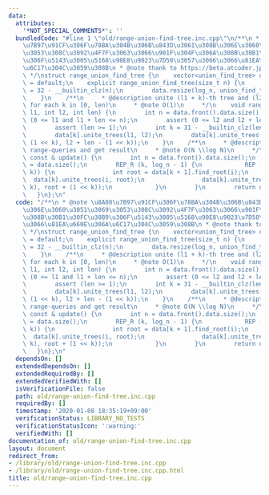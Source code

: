 ```yaml
---
data:
  attributes:
    '*NOT_SPECIAL_COMMENTS*': ''
  bundledCode: "#line 1 \"old/range-union-find-tree.inc.cpp\"\n/**\n * @note \u8A08\
    \u7B97\u91CF\u306F\u78BA\u304B\u306B\u843D\u3061\u308B\u306E\u3060\u3051\u3069\
    \u3053\u308C\u3092\u4F7F\u3063\u3066\u901F\u304F\u306A\u308B\u30B1\u30FC\u30B9\
    \u306F\u5143\u3005\u5168\u90E8\u9023\u7D50\u3057\u3066\u3066\u81EA\u660E\u306A\
    \u6C17\u304C\u3059\u308B\n * @note thank to https://beta.atcoder.jp/contests/yahoo-procon2018-final/submissions/2126707\n\
    \ */\nstruct range_union_find_tree {\n    vector<union_find_tree> data;\n    range_union_find_tree()\
    \ = default;\n    explicit range_union_find_tree(size_t n) {\n        int log_n\
    \ = 32 - __builtin_clz(n);\n        data.resize(log_n, union_find_tree(n));\n\
    \    }\n    /**\n     * @description unite (l1 + k)-th tree and (l2 + k)-th tree\
    \ for each k in [0, len)\n     * @note O(1)\n     */\n    void range_unite_trees(int\
    \ l1, int l2, int len) {\n        int n = data.front().data.size();\n        assert\
    \ (0 <= l1 and l1 + len <= n);\n        assert (0 <= l2 and l2 + len <= n);\n\
    \        assert (len >= 1);\n        int k = 31 - __builtin_clz(len);  // log2\n\
    \        data[k].unite_trees(l1, l2);\n        data[k].unite_trees(l1 + len -\
    \ (1 << k), l2 + len - (1 << k));\n    }\n    /**\n     * @description collapse\
    \ range-queries and get result\n     * @note O(N \\log N)\n     */\n    union_find_tree\
    \ const & update() {\n        int n = data.front().data.size();\n        int log_n\
    \ = data.size();\n        REP_R (k, log_n - 1) {\n            REP (i, n - (1 <<\
    \ k)) {\n                int root = data[k + 1].find_root(i);\n              \
    \  data[k].unite_trees(i, root);\n                data[k].unite_trees(i + (1 <<\
    \ k), root + (1 << k));\n            }\n        }\n        return data[0];\n \
    \   }\n};\n"
  code: "/**\n * @note \u8A08\u7B97\u91CF\u306F\u78BA\u304B\u306B\u843D\u3061\u308B\
    \u306E\u3060\u3051\u3069\u3053\u308C\u3092\u4F7F\u3063\u3066\u901F\u304F\u306A\
    \u308B\u30B1\u30FC\u30B9\u306F\u5143\u3005\u5168\u90E8\u9023\u7D50\u3057\u3066\
    \u3066\u81EA\u660E\u306A\u6C17\u304C\u3059\u308B\n * @note thank to https://beta.atcoder.jp/contests/yahoo-procon2018-final/submissions/2126707\n\
    \ */\nstruct range_union_find_tree {\n    vector<union_find_tree> data;\n    range_union_find_tree()\
    \ = default;\n    explicit range_union_find_tree(size_t n) {\n        int log_n\
    \ = 32 - __builtin_clz(n);\n        data.resize(log_n, union_find_tree(n));\n\
    \    }\n    /**\n     * @description unite (l1 + k)-th tree and (l2 + k)-th tree\
    \ for each k in [0, len)\n     * @note O(1)\n     */\n    void range_unite_trees(int\
    \ l1, int l2, int len) {\n        int n = data.front().data.size();\n        assert\
    \ (0 <= l1 and l1 + len <= n);\n        assert (0 <= l2 and l2 + len <= n);\n\
    \        assert (len >= 1);\n        int k = 31 - __builtin_clz(len);  // log2\n\
    \        data[k].unite_trees(l1, l2);\n        data[k].unite_trees(l1 + len -\
    \ (1 << k), l2 + len - (1 << k));\n    }\n    /**\n     * @description collapse\
    \ range-queries and get result\n     * @note O(N \\log N)\n     */\n    union_find_tree\
    \ const & update() {\n        int n = data.front().data.size();\n        int log_n\
    \ = data.size();\n        REP_R (k, log_n - 1) {\n            REP (i, n - (1 <<\
    \ k)) {\n                int root = data[k + 1].find_root(i);\n              \
    \  data[k].unite_trees(i, root);\n                data[k].unite_trees(i + (1 <<\
    \ k), root + (1 << k));\n            }\n        }\n        return data[0];\n \
    \   }\n};\n"
  dependsOn: []
  extendedDependsOn: []
  extendedRequiredBy: []
  extendedVerifiedWith: []
  isVerificationFile: false
  path: old/range-union-find-tree.inc.cpp
  requiredBy: []
  timestamp: '2020-01-08 18:35:19+09:00'
  verificationStatus: LIBRARY_NO_TESTS
  verificationStatusIcon: ':warning:'
  verifiedWith: []
documentation_of: old/range-union-find-tree.inc.cpp
layout: document
redirect_from:
- /library/old/range-union-find-tree.inc.cpp
- /library/old/range-union-find-tree.inc.cpp.html
title: old/range-union-find-tree.inc.cpp
---
```

